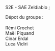 S2E - SAE Zeldiablo ;

Dépot du groupe : \
\
Rémi Crochet \
Maël Piquand \
Cinar Erdal \
Luca Vidiri